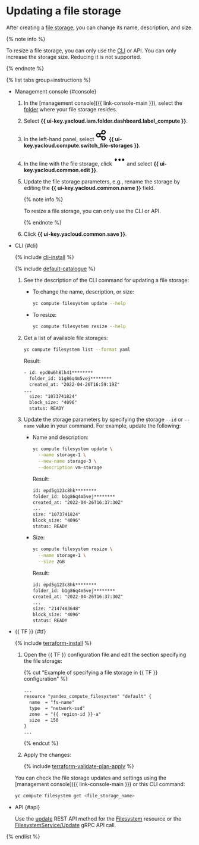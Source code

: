 # Updating a file storage

After creating a [file storage](../../concepts/filesystem.md), you can change its name, description, and size.

{% note info %}

To resize a file storage, you can only use the [CLI](../../../cli/) or API. You can only increase the storage size. Reducing it is not supported.

{% endnote %}

{% list tabs group=instructions %}

- Management console {#console}

  1. In the [management console]({{ link-console-main }}), select the [folder](../../../resource-manager/concepts/resources-hierarchy.md#folder) where your file storage resides.
  1. Select **{{ ui-key.yacloud.iam.folder.dashboard.label_compute }}**.
  1. In the left-hand panel, select ![image](../../../_assets/console-icons/nodes-right.svg) **{{ ui-key.yacloud.compute.switch_file-storages }}**.
  1. In the line with the file storage, click ![image](../../../_assets/console-icons/ellipsis.svg) and select **{{ ui-key.yacloud.common.edit }}**.
  1. Update the file storage parameters, e.g., rename the storage by editing the **{{ ui-key.yacloud.common.name }}** field.

     {% note info %}

     To resize a file storage, you can only use the CLI or API.

     {% endnote %}

  1. Click **{{ ui-key.yacloud.common.save }}**.

- CLI {#cli}

  {% include [cli-install](../../../_includes/cli-install.md) %}

  {% include [default-catalogue](../../../_includes/default-catalogue.md) %}

  1. See the description of the CLI command for updating a file storage:
     * To change the name, description, or size:

       ```bash
       yc compute filesystem update --help
       ```

     * To resize:

       ```bash
       yc compute filesystem resize --help
       ```

  1. Get a list of available file storages:

     ```bash
     yc compute filesystem list --format yaml
     ```

     Result:

     ```text
     - id: epd0u6h8lh41********
       folder_id: b1g86q4m5vej********
       created_at: "2022-04-26T16:59:19Z"
     ...
       size: "1073741824"
       block_size: "4096"
       status: READY
     ```

  1. Update the storage parameters by specifying the storage `--id` or `--name` value in your command. For example, update the following:
     * Name and description:

       ```bash
       yc compute filesystem update \
         --name storage-1 \
         --new-name storage-3 \
         --description vm-storage
       ```

       Result:

       ```text
       id: epd5g123c8hk********
       folder_id: b1g86q4m5vej********
       created_at: "2022-04-26T16:37:30Z"
       ...
       size: "1073741824"
       block_size: "4096"
       status: READY
       ```

     * Size:

       ```bash
       yc compute filesystem resize \
         --name storage-1 \
         --size 2GB
       ```

       Result:

       ```text
       id: epd5g123c8hk********
       folder_id: b1g86q4m5vej********
       created_at: "2022-04-26T16:37:30Z"
       ...
       size: "2147483648"
       block_size: "4096"
       status: READY
       ```

- {{ TF }} {#tf}

  {% include [terraform-install](../../../_includes/terraform-install.md) %}

  1. Open the {{ TF }} configuration file and edit the section specifying the file storage:

     {% cut "Example of specifying a file storage in {{ TF }} configuration" %}

     ```hcl
     ...
     resource "yandex_compute_filesystem" "default" {
       name  = "fs-name"
       type  = "network-ssd"
       zone  = "{{ region-id }}-a"
       size  = 150
     }
     ...
     ```

     {% endcut %}

  1. Apply the changes:

     {% include [terraform-validate-plan-apply](../../../_tutorials/_tutorials_includes/terraform-validate-plan-apply.md) %}

  You can check the file storage updates and settings using the [management console]({{ link-console-main }}) or this CLI command:

  ```bash
  yc compute filesystem get <file_storage_name>
  ```

- API {#api}

  Use the [update](../../api-ref/Filesystem/update.md) REST API method for the [Filesystem](../../api-ref/Filesystem/index.md) resource or the [FilesystemService/Update](../../api-ref/grpc/Filesystem/update.md) gRPC API call.

{% endlist %}